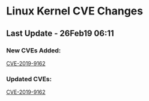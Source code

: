 
# **Linux Kernel CVE Changes**

## Last Update - 26Feb19 06:11

### **New CVEs Added:**

[CVE-2019-9162](cves/CVE-2019-9162)  


### **Updated CVEs:**

[CVE-2019-9162](cves/CVE-2019-9162)  
